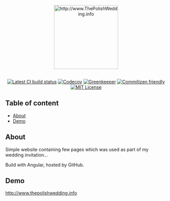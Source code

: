<p align="center">
  <a href="https://github.com/SlimDogs/the-polish-wedding"><img src="https://github.com/SlimDogs/the-polish-wedding/blob/master/docs/assets/logo.png?raw=true" alt="http://www.ThePolishWedding.info" width="200px"></a>
  <br>
  <br>
</p>

<p align="center">
  <a href="#" target="_blank"><img src="https://travis-ci.org/SlimDogs/the-polish-wedding.svg?branch=master" alt="Latest CI build status" title="Latest CI build status"></a>
  <a href="https://codecov.io/gh/SlimDogs/the-polish-wedding"><img src="https://codecov.io/gh/SlimDogs/the-polish-wedding/branch/master/graph/badge.svg" alt="Codecov" /></a>
  <a href="https://greenkeeper.io" target="_blank"><img src="https://badges.greenkeeper.io/SlimDogs/the-polish-wedding.svg" alt="Greenkeeper" title="Greenkeeper"></a>
  <a href="http://commitizen.github.io/cz-cli" target="_blank"><img src="https://img.shields.io/badge/commitizen-friendly-brightgreen.svg" alt="Commitizen friendly" title="Commitizen friendly"></a>
  <a href="https://opensource.org/licenses/MIT" target="_blank"><img src="https://img.shields.io/badge/license-MIT-blue.svg" alt="MIT License" title="MIT License"></a>
</p>

## Table of content
- [About](#about)
- [Demo](#demo)

## About
Simple website containing few pages which was used as part of my wedding invitation...

Build with Angular, hosted by GitHub.

## Demo
http://www.thepolishwedding.info
